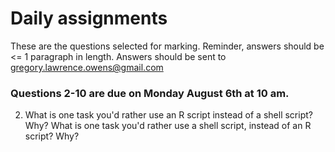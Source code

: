 # Daily assignments
These are the questions selected for marking. Reminder, answers should be <= 1 paragraph in length. 
Answers should be sent to gregory.lawrence.owens@gmail.com


### Questions 2-10 are due on Monday August 6th at 10 am. 

2. What is one task you'd rather use an R script instead of a shell script? Why? What is one task you'd rather use a shell script, instead of an R script? Why?

